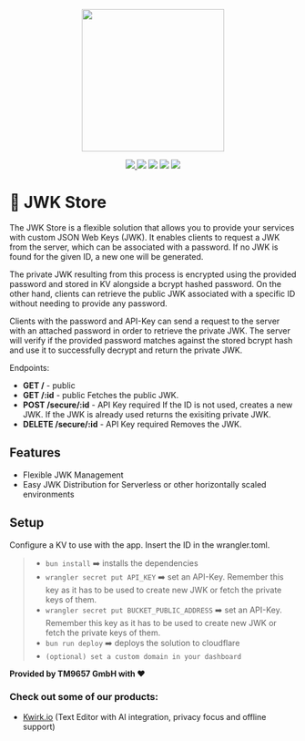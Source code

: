 <a href="https://tm9657.de?ref=github"><p align="center"><img width=250 src="https://cdn.tm9657.de/tm9657/images/jwk-store.png" /></p></a>
<p align="center">
    <a href="https://tm9657.de"><img src="https://img.shields.io/badge/website-more_from_us-C0222C.svg?style=flat&logo=PWA"> </a>
	  <a href="https://discord.ca9.io"><img src="https://img.shields.io/discord/673169081704120334?label=discord&style=flat&color=5a66f6&logo=Discord"></a>
	  <a href="https://twitter.com/tm9657"><img src="https://img.shields.io/badge/twitter-follow_us-1d9bf0.svg?style=flat&logo=Twitter"></a>
	  <a href="https://www.linkedin.com/company/tm9657/"><img src="https://img.shields.io/badge/linkedin-connect-0a66c2.svg?style=flat&logo=Linkedin"></a>
    <a href="https://merch.ca9.io"><img src="https://img.shields.io/badge/merch-support_us-red.svg?style=flat&logo=Spreadshirt"></a>
</p>

# 🔐 JWK Store
The JWK Store is a flexible solution that allows you to provide your services with custom JSON Web Keys (JWK). It enables clients to request a JWK from the server, which can be associated with a password. If no JWK is found for the given ID, a new one will be generated.

The private JWK resulting from this process is encrypted using the provided password and stored in KV alongside a bcrypt hashed password. On the other hand, clients can retrieve the public JWK associated with a specific ID without needing to provide any password.

Clients with the password and API-Key can send a request to the server with an attached password in order to retrieve the private JWK. The server will verify if the provided password matches against the stored bcrypt hash and use it to successfully decrypt and return the private JWK.

Endpoints:
- **GET /**   - public
- **GET /:id** - public
Fetches the public JWK.
- **POST /secure/:id** - API Key required
If the ID is not used, creates a new JWK. If the JWK is already used returns the exisiting private JWK.
- **DELETE /secure/:id** - API Key required
Removes the JWK.

## Features
- Flexible JWK Management
- Easy JWK Distribution for Serverless or other horizontally scaled environments

## Setup
Configure a KV to use with the app. Insert the ID in the wrangler.toml.

> - `bun install` ➡️ installs the dependencies
> - `wrangler secret put API_KEY` ➡️ set an API-Key. Remember this key as it has to be used to create new JWK or fetch the private keys of them.
> - `wrangler secret put BUCKET_PUBLIC_ADDRESS` ➡️ set an API-Key. Remember this key as it has to be used to create new JWK or fetch the private keys of them.
> - `bun run deploy` ➡️ deploys the solution to cloudflare
> - `(optional) set a custom domain in your dashboard`

**Provided by TM9657 GmbH with ❤️**
### Check out some of our products:
- [Kwirk.io](https://kwirk.io?ref=github) (Text Editor with AI integration, privacy focus and offline support)
